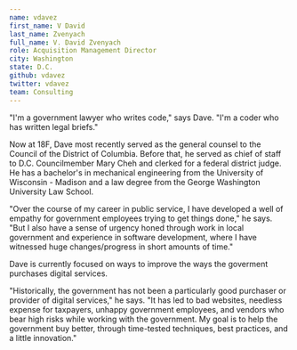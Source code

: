 ```yaml
---
name: vdavez
first_name: V David
last_name: Zvenyach
full_name: V. David Zvenyach
role: Acquisition Management Director 
city: Washington
state: D.C.
github: vdavez
twitter: vdavez
team: Consulting
---
```


"I'm a government lawyer who writes code," says Dave. "I'm a coder who has written legal briefs."

Now at 18F, Dave most recently served as the general counsel to the Council of the District of Columbia. Before that, he served as chief of staff to D.C. Councilmember Mary Cheh and clerked for a federal district judge. He has a bachelor's in mechanical engineering from the University of Wisconsin - Madison and a law degree from the George Washington University Law School.

"Over the course of my career in public service, I have developed a well of empathy for government employees trying to get things done," he says. "But I also have a sense of urgency honed through work in local government and experience in software development, where I have witnessed huge changes/progress in short amounts of time."

Dave is currently focused on ways to improve the ways the goverment purchases digital services.

"Historically, the government has not been a particularly good purchaser or provider of digital services," he says. "It has led to bad websites, needless expense for taxpayers, unhappy government employees, and vendors who bear high risks while working with the government. My goal is to help the government buy better, through time-tested techniques, best practices, and a little innovation."
